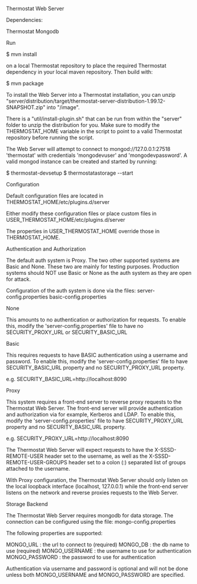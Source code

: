 Thermostat Web Server

Dependencies:

Thermostat
Mongodb

Run

$ mvn install

on a local Thermostat repository to place the required Thermostat dependency in
your local maven repository. Then build with:

$ mvn package


To install the Web Server into a Thermostat installation, you can unzip
"server/distribution/target/thermostat-server-distribution-1.99.12-SNAPSHOT.zip"
into "<path-to-thermostat-distribution>/image".

There is a "util/install-plugin.sh" that can be run from within the "server" folder
to unzip the distribution for you. Make sure to modify the THERMOSTAT_HOME variable
in the script to point to a valid Thermostat repository before running the script.


The Web Server will attempt to connect to mongod://127.0.0.1:27518 'thermostat'
with credentials 'mongodevuser' and 'mongodevpassword'. A valid mongod instance
can be created and started by running:

$ thermostat-devsetup
$ thermostatastorage --start


Configuration

Default configuration files are located in THERMOSTAT_HOME/etc/plugins.d/server

Either modify these configuration files or place custom files in 
USER_THERMOSTAT_HOME/etc/plugins.d/server

The properties in USER_THERMOSTAT_HOME override those in THERMOSTAT_HOME.


Authentication and Authorization

The default auth system is Proxy. The two other supported systems are Basic and None.
These two are mainly for testing purposes. Production systems should NOT use Basic or
None as the auth system as they are open for attack.

Configuration of the auth system is done via the files:
server-config.properties
basic-config.properties

None

This amounts to no authentication or authorization for requests. To enable this, modify
the 'server-config.properties' file to have no SECURITY_PROXY_URL or SECURITY_BASIC_URL

Basic

This requires requests to have BASIC authentication using a username and password. To
enable this, modify the 'server-config.properties' file to have SECURITY_BASIC_URL
property and no SECURITY_PROXY_URL property.

e.g.
SECURITY_BASIC_URL=http://localhost:8090

Proxy

This system requires a front-end server to reverse proxy requests to the Thermostat
Web Server. The front-end server will provide authentication and authorization via
for example, Kerberos and LDAP. To enable this, modify the 'server-config.properties'
file to have SECURITY_PROXY_URL property and no SECURITY_BASIC_URL property.

e.g.
SECURITY_PROXY_URL=http://localhost:8090

The Thermostat Web Server will expect requests to have the X-SSSD-REMOTE-USER header
set to the username, as well as the X-SSSD-REMOTE-USER-GROUPS header set to a colon
(:) separated list of groups attached to the username.

With Proxy configuration, the Thermostat Web Server should only listen on the local
loopback interface (localhost, 127.0.0.1) while the front-end server listens on the
network and reverse proxies requests to the Web Server.


Storage Backend

The Thermostat Web Server requires mongodb for data storage. The connection can
be configured using the file:
mongo-config.properties

The following properties are supported:

MONGO_URL : the url to connect to (required)
MONGO_DB : the db name to use (required)
MONGO_USERNAME : the username to use for authentication
MONGO_PASSWORD : the password to use for authentication

Authentication via username and password is optional and will not be done unless
both MONGO_USERNAME and MONGO_PASSWORD are specified.

